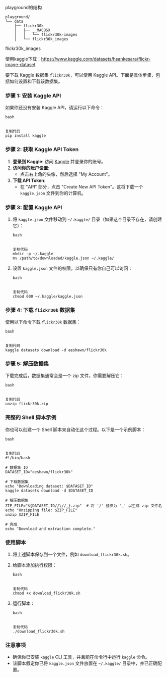 playground的结构

```shell
playground/
└── data
    ├── flickr30k
    │   ├── __MACOSX
    │   │   └── flickr30k-images
    │   └── flickr30k_images

```



flickr30k_images

使用kaggle下载：https://www.kaggle.com/datasets/hsankesara/flickr-image-dataset

要下载 Kaggle 数据集 `flickr30k`，可以使用 Kaggle API。下面是具体步骤，包括如何设置和下载该数据集。

### 步骤 1: 安装 Kaggle API

如果你还没有安装 Kaggle API，请运行以下命令：

```
bash


复制代码
pip install kaggle
```

### 步骤 2: 获取 Kaggle API Token

1. **登录到 Kaggle**: 访问 [Kaggle](https://www.kaggle.com/) 并登录你的账号。
2. **访问你的账户设置**:
   - 点击右上角的头像，然后选择 "My Account"。
3. **下载 API Token**:
   - 在 "API" 部分，点击 "Create New API Token"。这将下载一个 `kaggle.json` 文件到你的计算机。

### 步骤 3: 配置 Kaggle API

1. 将 `kaggle.json` 文件移动到 `~/.kaggle/` 目录（如果这个目录不存在，请创建它）：

   ```
   bash
   
   
   复制代码
   mkdir -p ~/.kaggle
   mv /path/to/downloaded/kaggle.json ~/.kaggle/
   ```

2. 设置 `kaggle.json` 文件的权限，以确保只有你自己可以访问：

   ```
   bash
   
   
   复制代码
   chmod 600 ~/.kaggle/kaggle.json
   ```

### 步骤 4: 下载 `flickr30k` 数据集

使用以下命令下载 `flickr30k` 数据集：

```
bash


复制代码
kaggle datasets download -d eeshawn/flickr30k
```

### 步骤 5: 解压数据集

下载完成后，数据集通常会是一个 zip 文件，你需要解压它：

```
bash


复制代码
unzip flickr30k.zip
```

### 完整的 Shell 脚本示例

你也可以创建一个 Shell 脚本来自动化这个过程。以下是一个示例脚本：

```
bash


复制代码
#!/bin/bash

# 数据集 ID
DATASET_ID="eeshawn/flickr30k"

# 下载数据集
echo "Downloading dataset: $DATASET_ID"
kaggle datasets download -d $DATASET_ID

# 解压数据集
ZIP_FILE="${DATASET_ID//\//_}.zip"  # 将 '/' 替换为 '_' 以生成 zip 文件名
echo "Unzipping file: $ZIP_FILE"
unzip $ZIP_FILE

# 完成
echo "Download and extraction complete."
```

### 使用脚本

1. 将上述脚本保存到一个文件，例如 `download_flickr30k.sh`。

2. 给脚本添加执行权限：

   ```
   bash
   
   
   复制代码
   chmod +x download_flickr30k.sh
   ```

3. 运行脚本：

   ```
   bash
   
   
   复制代码
   ./download_flickr30k.sh
   ```

### 注意事项

- 确保你已安装 `kaggle` CLI 工具，并且能在命令行中运行 `kaggle` 命令。
- 该脚本假定你已将 `kaggle.json` 文件放置在 `~/.kaggle/` 目录中，并已正确配置。